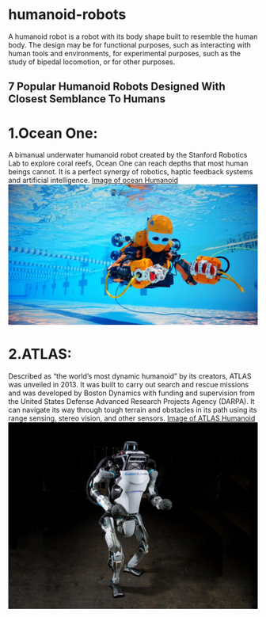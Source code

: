 # humanoid-robots
A humanoid robot is a robot with its body shape built to resemble the human body. The design may be for functional purposes, such as interacting with human tools and environments, for experimental purposes, such as the study of bipedal locomotion, or for other purposes.
## 7 Popular Humanoid Robots Designed With Closest Semblance To Humans
# 1.Ocean One:
A bimanual underwater humanoid robot created by the Stanford Robotics Lab to explore coral reefs, Ocean One can reach depths that most human beings cannot. It is a perfect synergy of robotics, haptic feedback systems and artificial intelligence. 
[Image of ocean Humanoid](https://images.app.goo.gl/4Ziz4QEr5kSEDfvg9)
![Ocean Humanoid](oceanone.jpg)
# 2.ATLAS:
Described as “the world’s most dynamic humanoid” by its creators, ATLAS was unveiled in 2013. It was built to carry out search and rescue missions and was developed by Boston Dynamics with funding and supervision from the United States Defense Advanced Research Projects Agency (DARPA). It can navigate its way through tough terrain and obstacles in its path using its range sensing, stereo vision, and other sensors.
[Image of ATLAS Humanoid](https://images.app.goo.gl/2NXbntdyjedcyLsh9)
![ATLAS](Atlas-FINAL.jpg)
